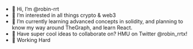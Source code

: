 - 👋 Hi, I’m @robin-rrt
- 👀 I’m interested in all things crypto & web3
- 🌱 I’m currently learning advanced concepts in solidity, and planning to know my way around TheGraph, and learn React.
- 💞️ Have super cool ideas to collaborate on? HMU on Twitter @robin_rrtx! 
- 💯 Working Hard

<!---
robin-rrt/robin-rrt is a ✨ special ✨ repository because its `README.md` (this file) appears on your GitHub profile.
You can click the Preview link to take a look at your changes.
--->
